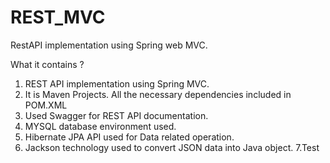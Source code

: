 # REST_MVC
RestAPI implementation using Spring web MVC. 

What it contains ?
1. REST API implementation using Spring MVC.
2. It is Maven Projects. All the necessary dependencies included in POM.XML
3. Used Swagger for REST API documentation.
4. MYSQL database environment used.
5. Hibernate JPA API used for Data related operation.
6. Jackson technology used to convert JSON data into Java object.
7.Test

